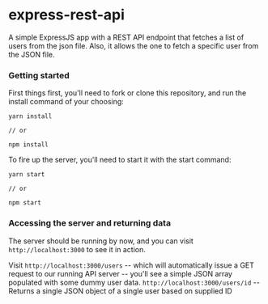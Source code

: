 # express-rest-api 
A simple ExpressJS app with a REST API endpoint that fetches a list of users from the json file.
 Also, it allows the one to fetch a specific user from the JSON file.
 
 ### Getting started
 
 First things first, you'll need to fork or clone this repository, and run the install command of your choosing:
 
 ```
 yarn install
 
 // or
 
 npm install
 ```
To fire up the server, you'll need to start it with the start command:
 
 ```
 yarn start
 
 // or
 
 npm start
 ```
 
 ### Accessing the server and returning data
 
 The server should be running by now, and you can visit `http://localhost:3000` to see it in action. 
 
 Visit `http://localhost:3000/users` -- which will automatically issue a GET request to our running API server -- you'll see a simple JSON array populated with some dummy user data.
 `http://localhost:3000/users/id` -- Returns a single JSON object of a single user based on supplied ID 